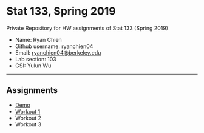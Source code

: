 # Stat 133, Spring 2019

Private Repository for HW assignments of Stat 133 (Spring 2019)

- Name: Ryan Chien
- Github username: ryanchien04
- Email: ryanchien04@berkeley.edu
- Lab section: 103
- GSI: Yulun Wu

-----

## Assignments

- [Demo](demo)
- [Workout 1](workout1)
- Workout 2
- Workout 3


